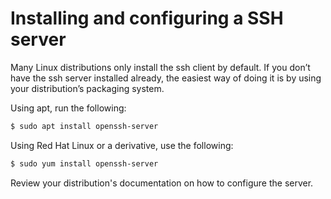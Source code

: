 # Installing and configuring a SSH server

Many Linux distributions only install the ssh client by default. If you don’t have the ssh server installed already, the easiest way of doing it is by using your distribution’s packaging system.

Using apt, run the following:

 ```default
 $ sudo apt install openssh-server
 ```

Using Red Hat Linux or a derivative, use the following:

 ```default
 $ sudo yum install openssh-server
 ```

Review your distribution's documentation on how to configure the server.